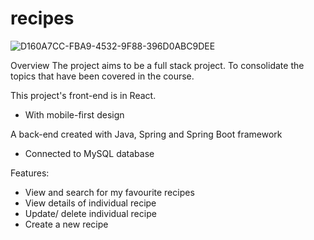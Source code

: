 # recipes
![D160A7CC-FBA9-4532-9F88-396D0ABC9DEE](https://github.com/pilahr/recipes/assets/125895065/bbf2cb58-bdf7-43e9-84be-82a6336625e2)

Overview
The project aims to be a full stack project. To consolidate the topics that have been covered in the course.

This project's front-end is in React.
  - With mobile-first design
  
A back-end created with Java, Spring and Spring Boot framework
  - Connected to MySQL database

Features:
- View and search for my favourite recipes
- View details of individual recipe
- Update/ delete individual recipe
- Create a new recipe
